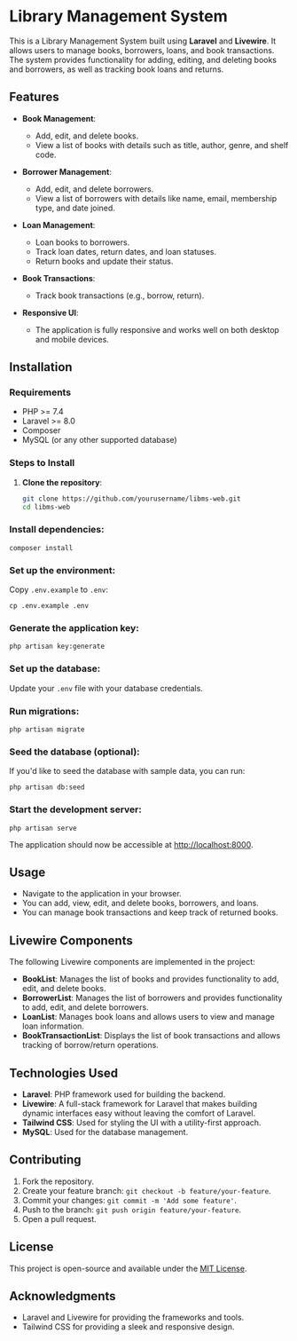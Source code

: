 # Library Management System

This is a Library Management System built using **Laravel** and **Livewire**. It allows users to manage books, borrowers, loans, and book transactions. The system provides functionality for adding, editing, and deleting books and borrowers, as well as tracking book loans and returns.

## Features

- **Book Management**: 
  - Add, edit, and delete books.
  - View a list of books with details such as title, author, genre, and shelf code.
  
- **Borrower Management**:
  - Add, edit, and delete borrowers.
  - View a list of borrowers with details like name, email, membership type, and date joined.

- **Loan Management**:
  - Loan books to borrowers.
  - Track loan dates, return dates, and loan statuses.
  - Return books and update their status.

- **Book Transactions**:
  - Track book transactions (e.g., borrow, return).

- **Responsive UI**:
  - The application is fully responsive and works well on both desktop and mobile devices.

## Installation

### Requirements

- PHP >= 7.4
- Laravel >= 8.0
- Composer
- MySQL (or any other supported database)

### Steps to Install

1. **Clone the repository**:
   ```bash
   git clone https://github.com/yourusername/libms-web.git
   cd libms-web
### Install dependencies:

    composer install

### Set up the environment:

Copy `.env.example` to `.env`:

    cp .env.example .env

### Generate the application key:

    php artisan key:generate

### Set up the database:

Update your `.env` file with your database credentials.

### Run migrations:

    php artisan migrate

### Seed the database (optional):

If you'd like to seed the database with sample data, you can run:

    php artisan db:seed

### Start the development server:

    php artisan serve

The application should now be accessible at [http://localhost:8000](http://localhost:8000).

Usage
-----

*   Navigate to the application in your browser.
*   You can add, view, edit, and delete books, borrowers, and loans.
*   You can manage book transactions and keep track of returned books.

Livewire Components
-------------------

The following Livewire components are implemented in the project:

*   **BookList**: Manages the list of books and provides functionality to add, edit, and delete books.
*   **BorrowerList**: Manages the list of borrowers and provides functionality to add, edit, and delete borrowers.
*   **LoanList**: Manages book loans and allows users to view and manage loan information.
*   **BookTransactionList**: Displays the list of book transactions and allows tracking of borrow/return operations.

Technologies Used
-----------------

*   **Laravel**: PHP framework used for building the backend.
*   **Livewire**: A full-stack framework for Laravel that makes building dynamic interfaces easy without leaving the comfort of Laravel.
*   **Tailwind CSS**: Used for styling the UI with a utility-first approach.
*   **MySQL**: Used for the database management.

Contributing
------------

1.  Fork the repository.
2.  Create your feature branch: `git checkout -b feature/your-feature`.
3.  Commit your changes: `git commit -m 'Add some feature'`.
4.  Push to the branch: `git push origin feature/your-feature`.
5.  Open a pull request.

License
-------

This project is open-source and available under the [MIT License](LICENSE).

Acknowledgments
---------------

*   Laravel and Livewire for providing the frameworks and tools.
*   Tailwind CSS for providing a sleek and responsive design.

